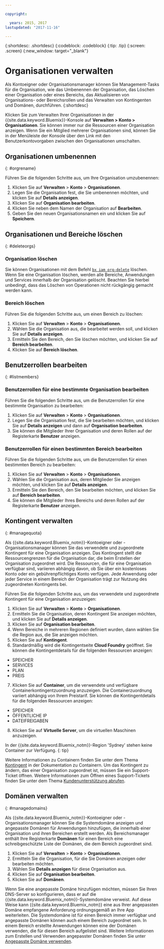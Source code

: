 ```yaml
---

copyright:

  years: 2015, 2017
lastupdated: "2017-11-16"

---
```


{:shortdesc: .shortdesc}
{:codeblock: .codeblock}
{:tip: .tip}
{:screen: .screen}
{:new_window: target="_blank"}

# Organisationen verwalten
Als Kontoeigner oder Organisationsmanager können Sie Management-Tasks für die Organisation, wie das Umbenennen der Organisation, das Löschen einer Organisation oder eines Bereichs, das Aktualisieren von Organisations- oder Bereichsrollen und das Verwalten von Kontingenten und Domänen, durchführen.
{:shortdesc}

Klicken Sie zum Verwalten Ihrer Organisationen in der {{site.data.keyword.Bluemix}}-Konsole auf **Verwalten > Konto > Organisationen**. Sie können immer nur die Ressourcen einer Organisation anzeigen. Wenn Sie ein Mitglied mehrerer Organisationen sind, können Sie in der Menüleiste der Konsole über den Link mit den Benutzerkontovorgaben zwischen den Organisationen umschalten.

## Organisationen umbenennen
{: #orgrename}

Führen Sie die folgenden Schritte aus, um Ihre Organisation umzubenennen:
1. Klicken Sie auf **Verwalten** > **Konto** > **Organisationen**.
2. Legen Sie die Organisation fest, die Sie umbenennen möchten, und klicken Sie auf **Details anzeigen**.
3. Klicken Sie auf **Organisation bearbeiten**.
4. Klicken Sie neben dem Namen der Organisation auf **Bearbeiten**.
5. Geben Sie den neuen Organisationsnamen ein und klicken Sie auf **Speichern**.

## Organisationen und Bereiche löschen
{: #deleteorgs}

### Organisation löschen

Sie können Organisationen mit dem Befehl [`bx iam org-delete`](/docs/cli/reference/bluemix_cli/bx_cli.html#bluemix_iam_org_delete) löschen. Wenn Sie eine Organisation löschen, werden alle Bereiche, Anwendungen und Services innerhalb der Organisation gelöscht. Beachten Sie hierbei unbedingt, dass das Löschen von Operationen nicht rückgängig gemacht werden kann. 

### Bereich löschen

Führen Sie die folgenden Schritte aus, um einen Bereich zu löschen:

1. Klicken Sie auf **Verwalten** > **Konto** > **Organisationen**.
2. Wählen Sie die Organisation aus, die bearbeitet werden soll, und klicken Sie auf **Details anzeigen**.
3. Ermitteln Sie den Bereich, den Sie löschen möchten, und klicken Sie auf **Bereich bearbeiten**.
4. Klicken Sie auf **Bereich löschen**.

## Benutzerrollen bearbeiten
{: #listmembers}

### Benutzerrollen für eine bestimmte Organisation bearbeiten

Führen Sie die folgenden Schritte aus, um die Benutzerrollen für eine bestimmte Organisation zu bearbeiten:

1. Klicken Sie auf **Verwalten** > **Konto** > **Organisationen**.
2. Legen Sie die Organisation fest, die Sie bearbeiten möchten, und klicken Sie auf **Details anzeigen** und dann auf **Organisation bearbeiten**.
4. Sie können die Mitglieder Ihrer Organisation und deren Rollen auf der Registerkarte **Benutzer** anzeigen.

### Benutzerrollen für einen bestimmten Bereich bearbeiten

Führen Sie die folgenden Schritte aus, um die Benutzerrollen für einen bestimmten Bereich zu bearbeiten:

1. Klicken Sie auf **Verwalten** > **Konto** > **Organisationen**.
2. Wählen Sie die Organisation aus, deren Mitglieder Sie anzeigen möchten, und klicken Sie auf **Details anzeigen**.
3. Ermitteln Sie den Bereich, den Sie bearbeiten möchten, und klicken Sie auf **Bereich bearbeiten**.
4. Sie können die Mitglieder Ihres Bereichs und deren Rollen auf der Registerkarte **Benutzer** anzeigen.

## Kontingent verwalten
{: #managequota}

Als {{site.data.keyword.Bluemix_notm}}-Kontoeigner oder -Organisationsmanager können Sie das verwendete und zugeordnete Kontingent für eine Organisation anzeigen. Das Kontingent stellt die Ressourcengrenzen für die Organisation dar, die beim Erstellen der Organisation zugeordnet wird. Die Ressourcen, die für eine Organisation verfügbar sind, variieren abhängig davon, ob Sie über ein kostenloses Konto oder ein gebührenpflichtiges Konto verfügen. Jede Anwendung oder jeder Service in einem Bereich der Organisation trägt zur Nutzung des zugeordneten Kontingents bei.

Führen Sie die folgenden Schritte aus, um das verwendete und zugeordnete Kontingent für eine Organisation anzuzeigen:

1. Klicken Sie auf **Verwalten** &gt; **Konto** &gt; **Organisationen**.
2. Ermitteln Sie die Organisation, deren Kontingent Sie anzeigen möchten, und klicken Sie auf **Details anzeigen**.
3. Klicken Sie auf **Organisation bearbeiten**.
4. Wenn Bereiche in mehreren Regionen definiert wurden, dann wählen Sie die Region aus, die Sie anzeigen möchten.
5. Klicken Sie auf **Kontingent**.
6. Standardmäßig wird die Kontingentseite **Cloud Foundry** geöffnet. Sie können die Kontingentdetails für die folgenden Ressourcen anzeigen:
 * SPEICHER
 * SERVICES
 * PLAN
 * PREIS
7. Klicken Sie auf **Container**, um die verwendete und verfügbare Containerkontingentzuordnung anzuzeigen. Die Containerzuordnung variiert abhängig von Ihrem Preistarif. Sie können die Kontingentdetails für die folgenden Ressourcen anzeigen:
 * SPEICHER
 * ÖFFENTLICHE IP
 * DATEIFREIGABEN
8. Klicken Sie auf **Virtuelle Server**, um die virtuellen Maschinen anzuzeigen.

In der {{site.data.keyword.Bluemix_notm}}-Region 'Sydney' stehen keine Container zur Verfügung.
{: tip}

Weitere Informationen zu Containern finden Sie unter dem Thema [Kontingent](/docs/containers/container_planning.html#container_planning_quota) in der Dokumentation zu Containern.
Um das Kontingent zu ändern, das einer Organisation zugeordnet ist, müssen Sie ein Support-Ticket öffnen. Weitere Informationen zum Öffnen eines Support-Tickets finden Sie unter dem Thema [Kundenunterstützung abrufen](/docs/support/index.html#contacting-support).

## Domänen verwalten
{: #managedomains}

Als {{site.data.keyword.Bluemix_notm}}-Kontoeigner oder -Organisationsmanager können Sie die Systemdomäne anzeigen und angepasste Domänen für Anwendungen hinzufügen, die innerhalb einer Organisation und ihren Bereichen erstellt werden. Als Bereichsmanager enthält Ihre Registerkarte **Domänen** für einen Bereich eine schreibgeschützte Liste der Domänen, die dem Bereich zugeordnet sind.

1. Klicken Sie auf **Verwalten** &gt; **Konto** &gt; **Organisationen**.
2. Ermitteln Sie die Organisation, für die Sie Domänen anzeigen oder bearbeiten möchten.
3. Wählen Sie **Details anzeigen** für diese Organisation aus.
4. Klicken Sie auf **Organisation bearbeiten**.
5. Klicken Sie auf **Domänen**.

Wenn Sie eine angepasste Domäne hinzufügen möchten, müssen Sie Ihren DNS-Server so konfigurieren, dass er auf die {{site.data.keyword.Bluemix_notm}}-Systemdomäne verweist. Auf diese Weise kann {{site.data.keyword.Bluemix_notm}} eine aus Ihrer angepassten Domäne empfangene Anforderung ordnungsgemäß an Ihre App weiterleiten. Die Systemdomäne ist für einen Bereich immer verfügbar und angepasste Domänen können auch einem Bereich zugeordnet sein. In einem Bereich erstellte Anwendungen können eine der Domänen verwenden, die für diesen Bereich aufgelistet sind. Weitere Informationen zum Erstellen und Verwenden angepasster Domänen finden Sie unter [Angepasste Domäne verwenden](/docs/manageapps/updapps.html#domain).
